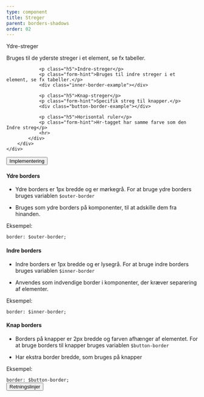 ```yaml
---
type: component
title: Streger
parent: borders-shadows
order: 02
---
```


<div class="component-preview ">
    <div class="container">
        <div class="row">
            <div class="col-12 col-sm-12 col-md-6">
                <p class="h5">Ydre-streger</p>
                <p class="form-hint">Bruges til de yderste streger i et element, se fx tabeller.</p>
                <div class="outer-border-example"></div>
                
                <p class="h5">Indre-streger</p>
                <p class="form-hint">Bruges til indre streger i et element, se fx tabeller.</p>
                <div class="inner-border-example"></div>
                
                <p class="h5">Knap-streger</p>
                <p class="form-hint">Specifik streg til knapper.</p>
                <div class="button-border-example"></div>
                
                <p class="h5">Horisontal ruler</p>
                <p class="form-hint">Hr-tagget har samme farve som den Indre streg</p>
                <hr>
            </div>
        </div>
    </div>
</div>

<div class="accordion-bordered">
  <button class="button-unstyled accordion-button"
    aria-expanded="false" aria-controls="borders-docs">
    Implementering
  </button>
  <div id="borders-docs" class="accordion-content">
    <h4>Ydre borders</h4>
    <ul>
        <li><p>Ydre borders er 1px bredde og er mørkegrå. For at bruge ydre borders bruges variablen <code>$outer-border</code></p></li>
        <li><p>Bruges som ydre borders på komponenter, til at adskille dem fra hinanden.</p></li>
    </ul>
    <p class="h5 mb-3">Eksempel:</p>
    <div class="code-highlight">
        <code>border: $outer-border;</code>
    </div>
    <h4>Indre borders</h4>
    <ul>
        <li><p>Indre borders er 1px bredde og er lysegrå. For at bruge indre borders bruges variablen <code>$inner-border</code></p></li>
        <li><p>Anvendes som indvendige border i komponenter, der kræver separering af elementer.</p></li>
    </ul>
    <p class="h5 mb-3">Eksempel:</p>
    <div class="code-highlight">
        <code>border: $inner-border;</code>
    </div>
    <h4>Knap borders</h4>
    <ul>
        <li><p>Borders på knapper er 2px bredde og farven afhænger af elementet. For at bruge borders til knapper bruges variablen <code>$button-border</code></p></li>
        <li><p>Har ekstra border bredde, som bruges på knapper</p></li>
    </ul>
    <p class="h5 mb-3">Eksempel:</p>
    <div class="code-highlight">
        <code>border: $button-border;</code>
    </div>
  </div>
</div>

<div class="accordion-bordered">
  <button class="button-unstyled accordion-button"
      aria-expanded="true" aria-controls="alert-docs">
    Retningslinjer
  </button>
  <div id="alert-docs" aria-hidden="false" class="accordion-content">
    
  </div>
</div>
